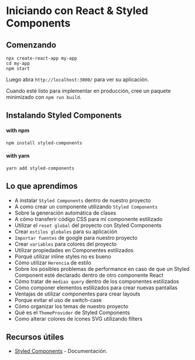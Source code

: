 # Iniciando con React & Styled Components

## Comenzando

```
npx create-react-app my-app
cd my-app
npm start
```

Luego abra `http://localhost:3000/` para ver su aplicación.

Cuando esté listo para implementar en producción, cree un paquete minimizado con `npm run build`.

## Instalando Styled Components

#### with npm
`npm install styled-components`

#### with yarn
`yarn add styled-components`

## Lo que aprendimos

- A instalar `Styled Components` dentro de nuestro proyecto
- A como crear un componente utilizando `Styled Components`
- Sobre la generación automática de clases
- A cómo transferir código CSS para mí componente estilizado
- Utilizar el `reset global` del proyecto con Styled Components
- Crear `estilos globales` para su aplicación
- `Importar fuentes` de google para nuestro proyecto
- Crear `variables` para colores del proyecto
- Utilizar propiedades en Componentes estilizados
- Porqué utilizar inline styles no es bueno
- Cómo utilizar `Herencia` de estilo
- Sobre los posibles problemas de performance en caso de que un Styled Component esté declarado dentro de otro componente React
- Cómo tratar de `medias query` dentro de los componentes estilizados
- Cómo componer elementos estilizados para crear nuevas pantallas
- Ventajas de utilizar componentes para crear layouts
- Porque evitar el uso de switch-case
- Cómo organizar los temas de nuestro proyecto
- Qué es el `ThemeProvider` de Styled Components
- Como alterar colores de ícones SVG utilizando filters

## Recursos útiles

- [Styled Components](https://styled-components.com) - Documentación.